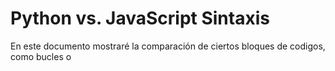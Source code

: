# Python vs. JavaScript Sintaxis

En este documento mostraré la comparación de ciertos bloques de codigos, como bucles o 